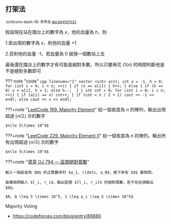 ## 打架法

<font style='font-size:12px'>:octicons-dash-16: <font style='font-size:11px'>參考自 [abc864197532](https://abc864197532.github.io/2021/02/07/tioj-2140/)</font></font>

假設現在站在擂台上的數字為 $x$，他的血量為 $h$，則

 1.若出現的數字為 $x$，則他的血量 +1

 2.否則他的血量 -1，若血量為 0 就換一個數站上去

最後還在擂台上的數字才有可能是絕對多數，所以只要再花 $O(n)$ 的時間判斷他是不是絕對多數即可

??? note "code"
    ```cpp linenums="1"
    vector <int> a(n);
    int x = -1, h = 0;
    for (int i = 0; i < n; ++i) {
        if (x == a[i]) {
            h++;
        } else {
            if (h == 0) x = a[i], h = 1;
            else h--; 
        }
    }
    int cnt = 0;
    for (int i = 0; i < n; ++i) {
        if (a[i] == x) cnt++;
    }
    if (cnt < n / 2 + 1) cout << -1 << endl;
    else cout << x << endl;
    ```

???+note "[LeetCode 169. Majority Element](https://leetcode.com/problems/majority-element/)"
	給一個長度為 $n$ 的陣列，輸出出現超過 $\lfloor n/2\rfloor$ 次的數字
	
	$n\le 5\times 10^4$

???+note "[LeetCode 229. Majority Element II](https://leetcode.com/problems/majority-element-ii/)"
	給一個長度為 $n$ 的陣列，輸出所有出現超過 $\lfloor n/3\rfloor$ 次的數字
	
	$n\le 5\times 10^4$

???+note "[資芽 OJ 794 — 區間絕對眾數](https://neoj.sprout.tw/problem/794/)"

    輸入一個長度為 $N$ 的正整數序列 $a_1, \ldots, a_N$，接下來有 $Q$ 筆詢問。
    
    每筆詢問輸入 $l_i, r_i$，輸出區間 $[l_i, r_i]$ 的絕對眾數，若不存在請輸出 $0$。
    
    $N, Q \leq 5 \times 10^5, 1 \leq a_i \leq 5 \times 10^5$
    	
Majority Voting
-  https://codeforces.com/blog/entry/89880
